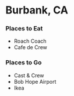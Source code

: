 # Burbank, CA

### Places to Eat
- Roach Coach
- Cafe de Crew

### Places to Go
- Cast & Crew
- Bob Hope Airport
- Ikea
